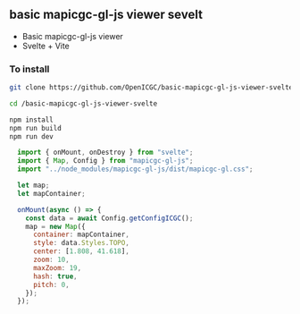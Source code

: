## basic mapicgc-gl-js viewer sevelt

  * Basic mapicgc-gl-js viewer
  * Svelte + Vite


### To install

```bash
git clone https://github.com/OpenICGC/basic-mapicgc-gl-js-viewer-svelte.git

cd /basic-mapicgc-gl-js-viewer-svelte

npm install
npm run build
npm run dev

```

```javascript
  import { onMount, onDestroy } from "svelte";
  import { Map, Config } from "mapicgc-gl-js";
  import "../node_modules/mapicgc-gl-js/dist/mapicgc-gl.css";

  let map;
  let mapContainer;

  onMount(async () => {
    const data = await Config.getConfigICGC();
    map = new Map({
      container: mapContainer,
      style: data.Styles.TOPO,
      center: [1.808, 41.618],
      zoom: 10,
      maxZoom: 19,
      hash: true,
      pitch: 0,
    });
  });

```